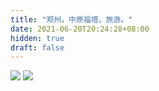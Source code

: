```yaml
---
title: "郑州，中原福塔，旅游。"
date: 2021-06-20T20:24:28+08:00
hidden: true
draft: false
---
```


![](https://path-album-1306358676.cos.ap-beijing.myqcloud.com/zhengzhou_tower/01.JPG)
![](https://path-album-1306358676.cos.ap-beijing.myqcloud.com/zhengzhou_tower/02.JPG)
